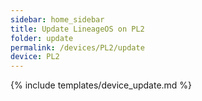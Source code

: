 ```yaml
---
sidebar: home_sidebar
title: Update LineageOS on PL2
folder: update
permalink: /devices/PL2/update
device: PL2
---
```

{% include templates/device_update.md %}
